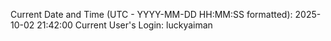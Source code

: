 Current Date and Time (UTC - YYYY-MM-DD HH:MM:SS formatted): 2025-10-02 21:42:00
Current User's Login: luckyaiman
